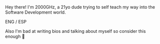 Hey there! I'm 2000GHz, a 21yo dude trying to self teach my way into the Software Development world.

ENG / ESP

Also I'm bad at writing bios and talking about myself so consider this enough 😤
